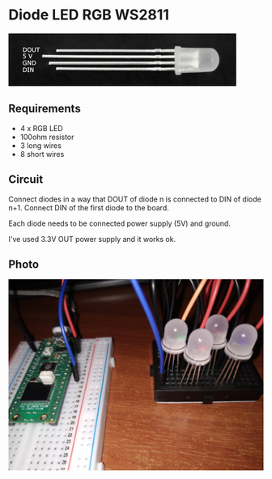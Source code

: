 # Diode LED RGB WS2811

![RGB LED](resources/rgb-led.png)

## Requirements
* 4 x RGB LED
* 100ohm resistor
* 3 long wires
* 8 short wires

## Circuit

Connect diodes in a way that DOUT of diode n is connected to DIN of diode n+1. Connect DIN of the first diode to the board. 

Each diode needs to be connected power supply (5V) and ground.

I've used 3.3V OUT power supply and it works ok.

## Photo

![RGB LED](resources/rgb-led-photo.jpg)
